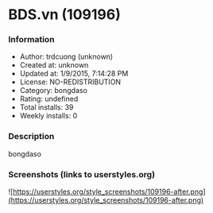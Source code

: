 # BDS.vn (109196)

### Information
- Author: trdcuong (unknown)
- Created at: unknown
- Updated at: 1/9/2015, 7:14:28 PM
- License: NO-REDISTRIBUTION
- Category: bongdaso
- Rating: undefined
- Total installs: 39
- Weekly installs: 0


### Description
bongdaso


### Screenshots (links to userstyles.org)
![https://userstyles.org/style_screenshots/109196-after.png](https://userstyles.org/style_screenshots/109196-after.png)


